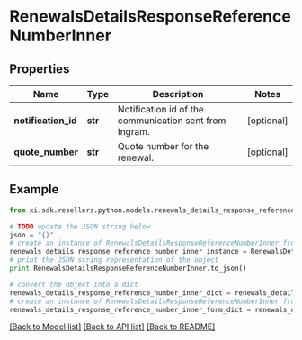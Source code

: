 # RenewalsDetailsResponseReferenceNumberInner


## Properties

Name | Type | Description | Notes
------------ | ------------- | ------------- | -------------
**notification_id** | **str** | Notification id of the communication sent from Ingram. | [optional] 
**quote_number** | **str** | Quote number for the renewal. | [optional] 

## Example

```python
from xi.sdk.resellers.python.models.renewals_details_response_reference_number_inner import RenewalsDetailsResponseReferenceNumberInner

# TODO update the JSON string below
json = "{}"
# create an instance of RenewalsDetailsResponseReferenceNumberInner from a JSON string
renewals_details_response_reference_number_inner_instance = RenewalsDetailsResponseReferenceNumberInner.from_json(json)
# print the JSON string representation of the object
print RenewalsDetailsResponseReferenceNumberInner.to_json()

# convert the object into a dict
renewals_details_response_reference_number_inner_dict = renewals_details_response_reference_number_inner_instance.to_dict()
# create an instance of RenewalsDetailsResponseReferenceNumberInner from a dict
renewals_details_response_reference_number_inner_form_dict = renewals_details_response_reference_number_inner.from_dict(renewals_details_response_reference_number_inner_dict)
```
[[Back to Model list]](../README.md#documentation-for-models) [[Back to API list]](../README.md#documentation-for-api-endpoints) [[Back to README]](../README.md)


